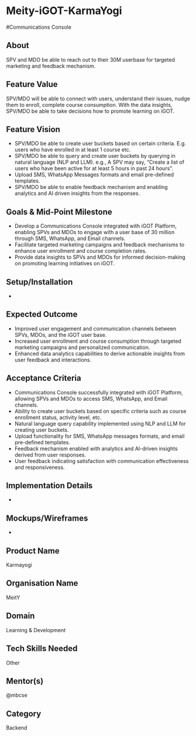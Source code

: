# Meity-iGOT-KarmaYogi
#Communications Console

## About
SPV and MDO be able to reach out to their 30M userbase for targeted marketing and feedback mechanism.

## Feature Value
SPV/MDO will be able to connect with users, understand their issues, nudge them to enroll, complete course consumption. With the data insights, SPV/MDO be able to take decisions how to promote learning on iGOT.

## Feature Vision

- SPV/MDO be able to create user buckets based on certain criteria. E.g. users who have enrolled in at least 1 course etc.
- SPV/MDO be able to query and create user buckets by querying in natural language (NLP and LLM). e.g., A SPV may say, “Create a list of users who have been active for at least 5 hours in past 24 hours”.
- Upload SMS, WhatsApp Messages formats and email pre-defined templates.
- SPV/MDO be able to enable feedback mechanism and enabling analytics and AI driven insights from the responses.

## Goals & Mid-Point Milestone
- Develop a Communications Console integrated with iGOT Platform, enabling SPVs and MDOs to engage with a user base of 30 million through SMS, WhatsApp, and Email channels.
- Facilitate targeted marketing campaigns and feedback mechanisms to enhance user enrollment and course completion rates.
- Provide data insights to SPVs and MDOs for informed decision-making on promoting learning initiatives on iGOT.

## Setup/Installation
-

## Expected Outcome
- Improved user engagement and communication channels between SPVs, MDOs, and the iGOT user base.
- Increased user enrollment and course consumption through targeted marketing campaigns and personalized communication.
- Enhanced data analytics capabilities to derive actionable insights from user feedback and interactions.

## Acceptance Criteria
- Communications Console successfully integrated with iGOT Platform, allowing SPVs and MDOs to access SMS, WhatsApp, and Email channels.
- Ability to create user buckets based on specific criteria such as course enrollment status, activity level, etc.
- Natural language query capability implemented using NLP and LLM for creating user buckets.
- Upload functionality for SMS, WhatsApp messages formats, and email pre-defined templates.
- Feedback mechanism enabled with analytics and AI-driven insights derived from user responses.
- User feedback indicating satisfaction with communication effectiveness and responsiveness.

## Implementation Details
-

## Mockups/Wireframes
-

## Product Name
Karmayogi

## Organisation Name
MeitY

## Domain
⁠Learning & Development

## Tech Skills Needed
Other

## Mentor(s)
@mbcse

## Category
Backend
